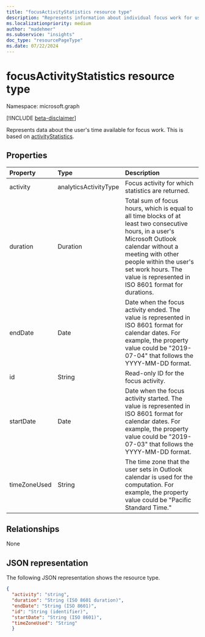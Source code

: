 ```yaml
---
title: "focusActivityStatistics resource type"
description: "Represents information about individual focus work for users"
ms.localizationpriority: medium
author: "madehmer"
ms.subservice: "insights"
doc_type: "resourcePageType"
ms.date: 07/22/2024
---
```


# focusActivityStatistics resource type

Namespace: microsoft.graph

[!INCLUDE [beta-disclaimer](../../includes/beta-disclaimer.md)]

Represents data about the user's time available for focus work. This is based on [activityStatistics](../resources/activitystatistics.md).

## Properties

| Property     | Type        | Description |
|:-------------|:------------|:------------|
|activity|analyticsActivityType| Focus activity for which statistics are returned.|
|duration|Duration|Total sum of focus hours, which is equal to all time blocks of at least two consecutive hours, in a user's Microsoft Outlook calendar without a meeting with other people within the user's set work hours. The value is represented in ISO 8601 format for durations.|
|endDate|Date|Date when the focus activity ended. The value is represented in ISO 8601 format for calendar dates. For example, the property value could be "2019-07-04" that follows the YYYY-MM-DD format.|
|id|String| Read-only ID for the focus activity.|
|startDate|Date|Date when the focus activity started. The value is represented in ISO 8601 format for calendar dates. For example, the property value could be "2019-07-03" that follows the YYYY-MM-DD format.|
|timeZoneUsed|String|The time zone that the user sets in Outlook calendar is used for the computation. For example, the property value could be "Pacific Standard Time."|

## Relationships

None

## JSON representation

The following JSON representation shows the resource type.

<!-- {
  "blockType": "resource",
  "baseType": "microsoft.graph.activityStatistics",
  "keyProperty": "id",
  "optionalProperties": [

  ],
  "@odata.type": "microsoft.graph.focusActivityStatistics"
}--> 

```json
{
  "activity": "string",
  "duration": "String (ISO 8601 duration)",
  "endDate": "String (ISO 8601)",
  "id": "String (identifier)",
  "startDate": "String (ISO 8601)",
  "timeZoneUsed": "String"
  }
```

<!-- uuid: 16cd6b66-4b1a-43a1-adaf-3a886856ed98
2019-02-04 14:57:30 UTC -->
<!-- {
  "type": "#page.annotation",
  "description": "focusActivityStatistics resource",
  "keywords": "",
  "section": "documentation",
  "tocPath": ""
}-->

